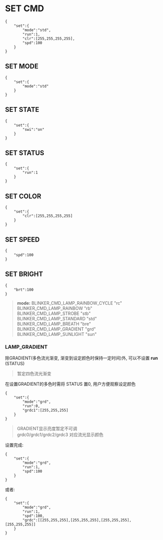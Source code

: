 # SET CMD
```
{
    "set":{
        "mode":"std",
        "run":1,
        "clr":[255,255,255,255],
        "spd":100
    }
}
```
## SET MODE
```
{
    "set":{
        "mode":"std"
    }
}
```
## SET STATE
```
{
    "set":{
        "swi":"on"
    }
}
```
## SET STATUS
```
{
    "set":{
        "run":1
    }
}
```
## SET COLOR
```
{
    "set":{
        "clr":[255,255,255,255]
    }
}
```
## SET SPEED
```
{
    "spd":100
}
```
## SET BRIGHT
```
{
    "brt":100
}
```
> **mode:**
> BLINKER_CMD_LAMP_RAINBOW_CYCLE  "rc"  
> BLINKER_CMD_LAMP_RAINBOW        "rb"  
> BLINKER_CMD_LAMP_STROBE         "stb"  
> BLINKER_CMD_LAMP_STANDARD       "std"  
> BLINKER_CMD_LAMP_BREATH         "bre"  
> BLINKER_CMD_LAMP_GRADIENT       "grd"  
> BLINKER_CMD_LAMP_SUNLIGHT       "sun"

### LAMP_GRADIENT
除GRADIENT(多色流光渐变, 渐变到设定颜色时保持一定时间)外, 可以不设置 **run** (STATUS)  
> 暂定四色流光渐变  

在设置GRADIENT的多色时需将 STATUS 置0, 用户方便观察设定颜色  
```
{
    "set":{
        "mode":"grd",
        "run":0,
        "grdc1":[255,255,255]
    }
}
```
> GRADIENT显示亮度暂定不可调  
> grdc0/grdc1/grdc2/grdc3 对应流光显示颜色  

设置完成:
```
{
    "set":{
        "mode":"grd",
        "run":1,
        "spd":100
    }
}
```
或者:
```
{
    "set":{
        "mode":"grd",
        "run":1,
        "spd":100,
        "grdc":[[255,255,255],[255,255,255],[255,255,255],[255,255,255]]
    }
}
```